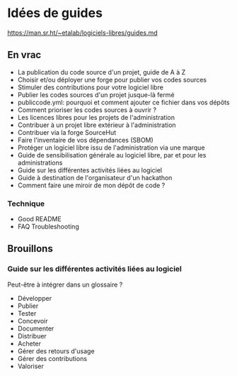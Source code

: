 # Idées de guides

https://man.sr.ht/~etalab/logiciels-libres/guides.md

## En vrac

- La publication du code source d'un projet, guide de A à Z
- Choisir et/ou déployer une forge pour publier vos codes sources
- Stimuler des contributions pour votre logiciel libre
- Publier les codes sources d'un projet jusque-là fermé
- publiccode.yml: pourquoi et comment ajouter ce fichier dans vos dépôts
- Comment prioriser les codes sources à ouvrir ?
- Les licences libres pour les projets de l'administration
- Contribuer à un projet libre extérieur à l'administration
- Contribuer via la forge SourceHut
- Faire l'inventaire de vos dépendances (SBOM)
- Protéger un logiciel libre issu de l'administration via une marque
- Guide de sensibilisation générale au logiciel libre, par et pour les administrations
- Guide sur les différentes activités liées au logiciel
- Guide à destination de l'organisateur d'un hackathon
- Comment faire une miroir de mon dépôt de code ?

### Technique

- Good README
- FAQ Troubleshooting

## Brouillons

### Guide sur les différentes activités liées au logiciel

Peut-être à intégrer dans un glossaire ?

- Développer
- Publier
- Tester
- Concevoir
- Documenter
- Distribuer
- Acheter
- Gérer des retours d'usage
- Gérer des contributions
- Valoriser
